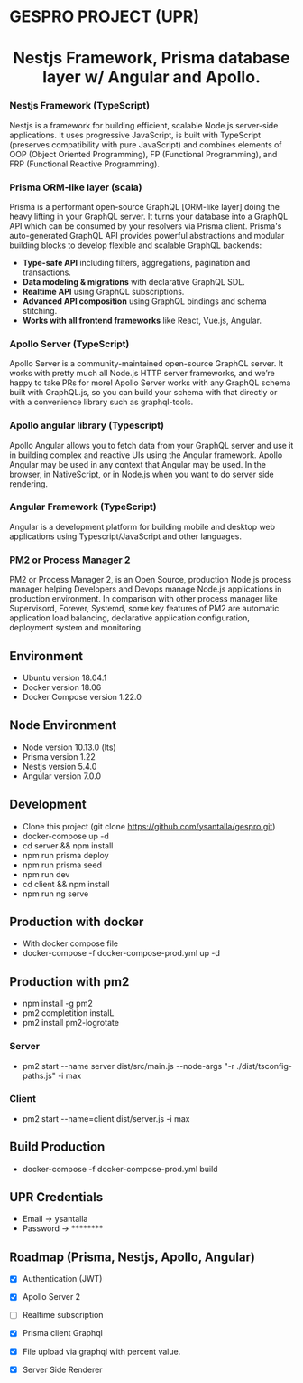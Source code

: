 # GESPRO PROJECT (UPR)
<h1 align="center"><strong>Nestjs Framework, Prisma database layer w/ Angular and Apollo.</strong></h1>

<h3>Nestjs Framework (TypeScript)</h3>
<p>Nestjs is a framework for building efficient, scalable Node.js server-side applications. It uses progressive JavaScript, is built with TypeScript (preserves compatibility with pure JavaScript) and combines elements of OOP (Object Oriented Programming), FP (Functional Programming), and FRP (Functional Reactive Programming).</p>

<h3>Prisma ORM-like layer (scala)</h3>
<p>Prisma is a performant open-source GraphQL [ORM-like layer] doing the heavy lifting in your GraphQL server. It turns your database into a GraphQL API which can be consumed by your resolvers via Prisma client. Prisma's auto-generated GraphQL API provides powerful abstractions and modular building blocks to develop flexible and scalable GraphQL backends:</p>

- **Type-safe API** including filters, aggregations, pagination and transactions.
- **Data modeling & migrations** with declarative GraphQL SDL.
- **Realtime API** using GraphQL subscriptions.
- **Advanced API composition** using GraphQL bindings and schema stitching.
- **Works with all frontend frameworks** like React, Vue.js, Angular.

<h3>Apollo Server (TypeScript)</h3>
<p>Apollo Server is a community-maintained open-source GraphQL server. It works with pretty much all Node.js HTTP server frameworks, and we’re happy to take PRs for more! Apollo Server works with any GraphQL schema built with GraphQL.js, so you can build your schema with that directly or with a convenience library such as graphql-tools.</p>

<h3>Apollo angular library (Typescript)</h3>
<p>Apollo Angular allows you to fetch data from your GraphQL server and use it in building complex and reactive UIs using the Angular framework. Apollo Angular may be used in any context that Angular may be used. In the browser, in NativeScript, or in Node.js when you want to do server side rendering.</p>

<h3>Angular Framework (TypeScript)</h3>
<p>Angular is a development platform for building mobile and desktop web applications using Typescript/JavaScript and other languages.</p>

<h3>PM2 or Process Manager 2</h3>
<p>PM2 or Process Manager 2, is an Open Source, production Node.js process manager helping Developers and Devops manage Node.js applications in production environment. In comparison with other process manager like Supervisord, Forever, Systemd, some key features of PM2 are automatic application load balancing, declarative application configuration, deployment system and monitoring.</p>

## Environment
 
+ Ubuntu version 18.04.1
+ Docker version 18.06
+ Docker Compose version 1.22.0

## Node Environment
+ Node version 10.13.0 (lts)
+ Prisma version 1.22
+ Nestjs version 5.4.0
+ Angular version 7.0.0


## Development

* Clone this project (git clone https://github.com/ysantalla/gespro.git)
* docker-compose up -d
* cd server && npm install
* npm run prisma deploy
* npm run prisma seed
* npm run dev
* cd client && npm install
* npm run ng serve

## Production with docker

* With docker compose file
* docker-compose -f docker-compose-prod.yml up -d

## Production with pm2

* npm install -g pm2
* pm2 completition instalL
* pm2 install pm2-logrotate

### Server

* pm2 start --name server dist/src/main.js --node-args "-r ./dist/tsconfig-paths.js" -i max

### Client

* pm2 start --name=client dist/server.js -i max


## Build Production

* docker-compose -f docker-compose-prod.yml build

## UPR Credentials

* Email -> ysantalla
* Password -> ********

## Roadmap (Prisma, Nestjs, Apollo, Angular)

* [x] Authentication (JWT)
* [x] Apollo Server 2
* [ ] Realtime subscription
* [x] Prisma client Graphql
* [X] File upload via graphql with percent value.
* [X] Server Side Renderer

